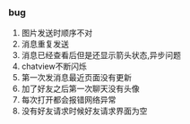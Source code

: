 ### bug
1. 图片发送时顺序不对
2. 消息重复发送
3. 消息已经查看后但是还显示箭头状态,异步问题
4. chatview不断闪烁
5. 第一次发消息最近页面没有更新
6. 加了好友之后第一次聊天没有头像
7. 每次打开都会报错网络异常
8. 没有好友请求时候好友请求界面为空
